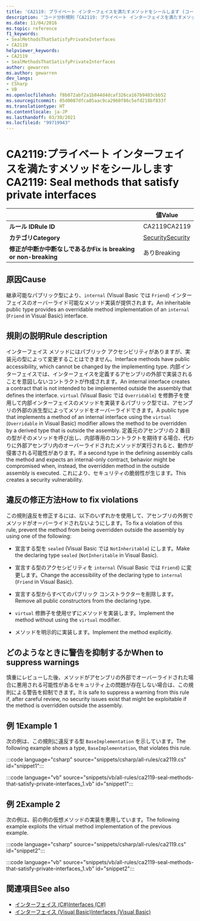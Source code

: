 ```yaml
---
title: 'CA2119: プライベート インターフェイスを満たすメソッドをシールします (コード分析)'
description: 'コード分析規則「CA2119: プライベート インターフェイスを満たすメソッドをシールします」について'
ms.date: 11/04/2016
ms.topic: reference
f1_keywords:
- SealMethodsThatSatisfyPrivateInterfaces
- CA2119
helpviewer_keywords:
- CA2119
- SealMethodsThatSatisfyPrivateInterfaces
author: gewarren
ms.author: gewarren
dev_langs:
- CSharp
- VB
ms.openlocfilehash: f8b072abf2a1b844d4dcaf326ca167b9403cbb52
ms.sourcegitcommit: 05d0087dfca85aac9ca2960f86c5efd218bf833f
ms.translationtype: HT
ms.contentlocale: ja-JP
ms.lasthandoff: 03/30/2021
ms.locfileid: "99719943"
---
```

# <a name="ca2119-seal-methods-that-satisfy-private-interfaces"></a><span data-ttu-id="d3f19-103">CA2119:プライベート インターフェイスを満たすメソッドをシールします</span><span class="sxs-lookup"><span data-stu-id="d3f19-103">CA2119: Seal methods that satisfy private interfaces</span></span>

| | <span data-ttu-id="d3f19-104">値</span><span class="sxs-lookup"><span data-stu-id="d3f19-104">Value</span></span> |
|-|-|
| <span data-ttu-id="d3f19-105">**ルール ID**</span><span class="sxs-lookup"><span data-stu-id="d3f19-105">**Rule ID**</span></span> |<span data-ttu-id="d3f19-106">CA2119</span><span class="sxs-lookup"><span data-stu-id="d3f19-106">CA2119</span></span>|
| <span data-ttu-id="d3f19-107">**カテゴリ**</span><span class="sxs-lookup"><span data-stu-id="d3f19-107">**Category**</span></span> |[<span data-ttu-id="d3f19-108">Security</span><span class="sxs-lookup"><span data-stu-id="d3f19-108">Security</span></span>](security-warnings.md)|
| <span data-ttu-id="d3f19-109">**修正が中断か中断なしであるか**</span><span class="sxs-lookup"><span data-stu-id="d3f19-109">**Fix is breaking or non-breaking**</span></span> |<span data-ttu-id="d3f19-110">あり</span><span class="sxs-lookup"><span data-stu-id="d3f19-110">Breaking</span></span>|

## <a name="cause"></a><span data-ttu-id="d3f19-111">原因</span><span class="sxs-lookup"><span data-stu-id="d3f19-111">Cause</span></span>

<span data-ttu-id="d3f19-112">継承可能なパブリック型により、`internal` (Visual Basic では `Friend`) インターフェイスのオーバーライド可能なメソッド実装が提供されます。</span><span class="sxs-lookup"><span data-stu-id="d3f19-112">An inheritable public type provides an overridable method implementation of an `internal` (`Friend` in Visual Basic) interface.</span></span>

## <a name="rule-description"></a><span data-ttu-id="d3f19-113">規則の説明</span><span class="sxs-lookup"><span data-stu-id="d3f19-113">Rule description</span></span>

<span data-ttu-id="d3f19-114">インターフェイス メソッドにはパブリック アクセシビリティがありますが、実装元の型によって変更することはできません。</span><span class="sxs-lookup"><span data-stu-id="d3f19-114">Interface methods have public accessibility, which cannot be changed by the implementing type.</span></span> <span data-ttu-id="d3f19-115">内部インターフェイスでは、インターフェイスを定義するアセンブリの外部で実装されることを意図しないコントラクトが作成されます。</span><span class="sxs-lookup"><span data-stu-id="d3f19-115">An internal interface creates a contract that is not intended to be implemented outside the assembly that defines the interface.</span></span> <span data-ttu-id="d3f19-116">`virtual` (Visual Basic では `Overridable`) を修飾子を使用して内部インターフェイスのメソッドを実装するパブリック型では、アセンブリの外部の派生型によってメソッドをオーバーライドできます。</span><span class="sxs-lookup"><span data-stu-id="d3f19-116">A public type that implements a method of an internal interface using the `virtual` (`Overridable` in Visual Basic) modifier allows the method to be overridden by a derived type that is outside the assembly.</span></span> <span data-ttu-id="d3f19-117">定義元のアセンブリの 2 番目の型がそのメソッドを呼び出し、内部専用のコントラクトを期待する場合、代わりに外部アセンブリ内のオーバーライドされたメソッドが実行されると、動作が侵害される可能性があります。</span><span class="sxs-lookup"><span data-stu-id="d3f19-117">If a second type in the defining assembly calls the method and expects an internal-only contract, behavior might be compromised when, instead, the overridden method in the outside assembly is executed.</span></span> <span data-ttu-id="d3f19-118">これにより、セキュリティの脆弱性が生じます。</span><span class="sxs-lookup"><span data-stu-id="d3f19-118">This creates a security vulnerability.</span></span>

## <a name="how-to-fix-violations"></a><span data-ttu-id="d3f19-119">違反の修正方法</span><span class="sxs-lookup"><span data-stu-id="d3f19-119">How to fix violations</span></span>

<span data-ttu-id="d3f19-120">この規則違反を修正するには、以下のいずれかを使用して、アセンブリの外側でメソッドがオーバーライドされないようにします。</span><span class="sxs-lookup"><span data-stu-id="d3f19-120">To fix a violation of this rule, prevent the method from being overridden outside the assembly by using one of the following:</span></span>

- <span data-ttu-id="d3f19-121">宣言する型を `sealed` (Visual Basic では `NotInheritable`) にします。</span><span class="sxs-lookup"><span data-stu-id="d3f19-121">Make the declaring type `sealed` (`NotInheritable` in Visual Basic).</span></span>

- <span data-ttu-id="d3f19-122">宣言する型のアクセシビリティを `internal` (Visual Basic では `Friend`) に変更します。</span><span class="sxs-lookup"><span data-stu-id="d3f19-122">Change the accessibility of the declaring type to `internal` (`Friend` in Visual Basic).</span></span>

- <span data-ttu-id="d3f19-123">宣言する型からすべてのパブリック コンストラクターを削除します。</span><span class="sxs-lookup"><span data-stu-id="d3f19-123">Remove all public constructors from the declaring type.</span></span>

- <span data-ttu-id="d3f19-124">`virtual` 修飾子を使用せずにメソッドを実装します。</span><span class="sxs-lookup"><span data-stu-id="d3f19-124">Implement the method without using the `virtual` modifier.</span></span>

- <span data-ttu-id="d3f19-125">メソッドを明示的に実装します。</span><span class="sxs-lookup"><span data-stu-id="d3f19-125">Implement the method explicitly.</span></span>

## <a name="when-to-suppress-warnings"></a><span data-ttu-id="d3f19-126">どのようなときに警告を抑制するか</span><span class="sxs-lookup"><span data-stu-id="d3f19-126">When to suppress warnings</span></span>

<span data-ttu-id="d3f19-127">慎重にレビューした後、メソッドがアセンブリの外部でオーバーライドされた場合に悪用される可能性があるセキュリティ上の問題が存在しない場合は、この規則による警告を抑制できます。</span><span class="sxs-lookup"><span data-stu-id="d3f19-127">It is safe to suppress a warning from this rule if, after careful review, no security issues exist that might be exploitable if the method is overridden outside the assembly.</span></span>

## <a name="example-1"></a><span data-ttu-id="d3f19-128">例 1</span><span class="sxs-lookup"><span data-stu-id="d3f19-128">Example 1</span></span>

<span data-ttu-id="d3f19-129">次の例は、この規則に違反する型 `BaseImplementation` を示しています。</span><span class="sxs-lookup"><span data-stu-id="d3f19-129">The following example shows a type, `BaseImplementation`, that violates this rule.</span></span>

:::code language="csharp" source="snippets/csharp/all-rules/ca2119.cs" id="snippet1":::

:::code language="vb" source="snippets/vb/all-rules/ca2119-seal-methods-that-satisfy-private-interfaces_1.vb" id="snippet1":::

## <a name="example-2"></a><span data-ttu-id="d3f19-130">例 2</span><span class="sxs-lookup"><span data-stu-id="d3f19-130">Example 2</span></span>

<span data-ttu-id="d3f19-131">次の例は、前の例の仮想メソッドの実装を悪用しています。</span><span class="sxs-lookup"><span data-stu-id="d3f19-131">The following example exploits the virtual method implementation of the previous example.</span></span>

:::code language="csharp" source="snippets/csharp/all-rules/ca2119.cs" id="snippet2":::

:::code language="vb" source="snippets/vb/all-rules/ca2119-seal-methods-that-satisfy-private-interfaces_1.vb" id="snippet2":::

## <a name="see-also"></a><span data-ttu-id="d3f19-132">関連項目</span><span class="sxs-lookup"><span data-stu-id="d3f19-132">See also</span></span>

- [<span data-ttu-id="d3f19-133">インターフェイス (C#)</span><span class="sxs-lookup"><span data-stu-id="d3f19-133">Interfaces (C#)</span></span>](../../../csharp/programming-guide/interfaces/index.md)
- [<span data-ttu-id="d3f19-134">インターフェイス (Visual Basic)</span><span class="sxs-lookup"><span data-stu-id="d3f19-134">Interfaces (Visual Basic)</span></span>](../../../visual-basic/programming-guide/language-features/interfaces/index.md)
